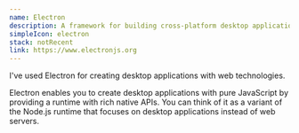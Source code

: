```yaml
---
name: Electron
description: A framework for building cross-platform desktop applications with web technologies
simpleIcon: electron
stack: notRecent
link: https://www.electronjs.org
---
```


I've used Electron for creating desktop applications with web technologies.

Electron enables you to create desktop applications with pure JavaScript by providing a runtime with rich native APIs. You can think of it as a variant of the Node.js runtime that focuses on desktop applications instead of web servers.
